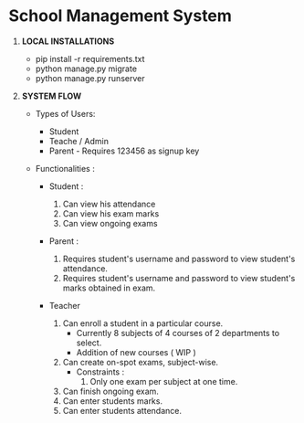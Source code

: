 # School Management System 

1. **LOCAL INSTALLATIONS** 

    * pip install -r requirements.txt
    * python manage.py migrate
    * python manage.py runserver

2. **SYSTEM FLOW**

    * Types of Users:
    
       * Student
       * Teache / Admin  
       * Parent - Requires 123456 as signup key 
       
    * Functionalities :
    
        * Student : 
            1. Can view his attendance
            2. Can view his exam marks
            3. Can view ongoing exams 
     
        * Parent : 
            
            1. Requires student's username and password to view student's attendance.
            2.  Requires student's username and password to view student's marks obtained in exam.
            
        * Teacher 
        
            1. Can enroll a student in a particular course.
                * Currently 8 subjects of 4 courses of 2 departments to select. 
                * Addition of new courses ( WIP ) 
            2. Can create on-spot exams, subject-wise.
                * Constraints : 
                    1. Only one exam per subject at one time.
            3. Can finish ongoing exam. 
            4. Can enter students marks. 
            5. Can enter students attendance. 
 